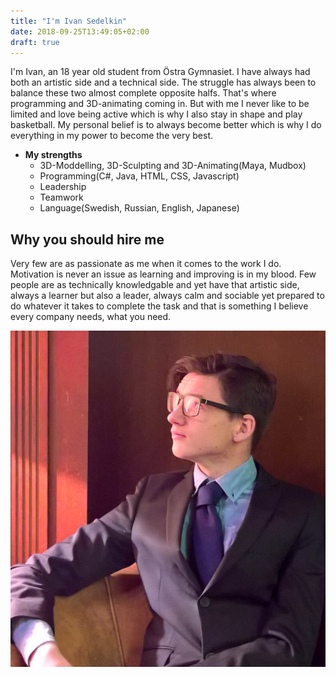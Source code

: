 ```yaml
---
title: "I'm Ivan Sedelkin"
date: 2018-09-25T13:49:05+02:00
draft: true
---
```

I'm Ivan, an 18 year old student from Östra Gymnasiet. I have always had both an artistic side
and a technical side. The struggle has always been to balance these two almost complete opposite halfs. That's where programming and 3D-animating coming in. But with me I never like to be limited and love being active which is why I also stay in shape and play basketball. My personal belief is to always become better which is why I do everything in my power to become the very best.

* **My strengths**
    * 3D-Moddelling, 3D-Sculpting and 3D-Animating(Maya, Mudbox)
    * Programming(C#, Java, HTML, CSS, Javascript)
    * Leadership
    * Teamwork
    * Language(Swedish, Russian, English, Japanese)

## Why you should hire me
Very few are as passionate as me when it comes to the work I do. Motivation is never an issue as learning and improving is in my blood. Few people are as technically knowledgable and yet have that artistic side, always a learner but also a leader, always calm and sociable yet prepared to do whatever it takes to complete the task and that is something I believe every company needs, what you need.

![My image](images/ivan-suit.jpg)